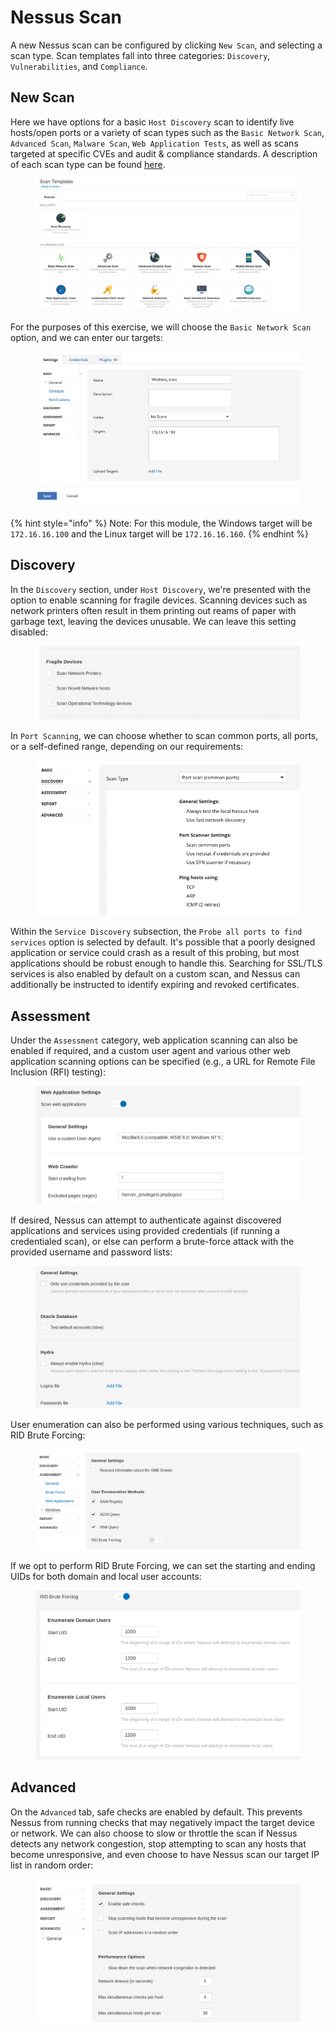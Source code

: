 # Nessus Scan

A new Nessus scan can be configured by clicking `New Scan`, and selecting a scan type. Scan templates fall into three categories: `Discovery`, `Vulnerabilities`, and `Compliance`.

## New Scan

Here we have options for a basic `Host Discovery` scan to identify live hosts/open ports or a variety of scan types such as the `Basic Network Scan`, `Advanced Scan`, `Malware Scan`, `Web Application Tests`, as well as scans targeted at specific CVEs and audit & compliance standards. A description of each scan type can be found [here](https://docs.tenable.com/nessus/Content/ScanAndPolicyTemplates.htm).

<figure><img src="../../../../.gitbook/assets/image (6) (1) (1) (1) (1) (1) (1) (1) (1) (1) (1) (1) (1) (1) (1) (1) (1) (1) (1).png" alt=""><figcaption></figcaption></figure>

For the purposes of this exercise, we will choose the `Basic Network Scan` option, and we can enter our targets:

<figure><img src="../../../../.gitbook/assets/image (7) (1) (1) (1) (1) (1) (1) (1) (1) (1) (1) (1) (1) (1).png" alt=""><figcaption></figcaption></figure>

{% hint style="info" %}
Note: For this module, the Windows target will be `172.16.16.100` and the Linux target will be `172.16.16.160`.
{% endhint %}

## Discovery

In the `Discovery` section, under `Host Discovery`, we're presented with the option to enable scanning for fragile devices. Scanning devices such as network printers often result in them printing out reams of paper with garbage text, leaving the devices unusable. We can leave this setting disabled:

<figure><img src="../../../../.gitbook/assets/image (1) (1) (1) (1) (1) (1) (1) (1) (1) (1) (1) (1) (1) (1) (1) (1) (1) (1) (1) (1) (1) (1) (1) (1) (1) (1) (1) (1) (1) (1) (1) (1) (1) (1) (1) (1) (1) (1) (1) (1) (1) (1) (1) (1) (1) (1) (1) (1) (1) (1) (1) (1) (1) (1) (1) (1) (1) (1) (1) (1)  (13).png" alt=""><figcaption></figcaption></figure>

In `Port Scanning`, we can choose whether to scan common ports, all ports, or a self-defined range, depending on our requirements:

<figure><img src="../../../../.gitbook/assets/image (1) (1) (1) (1) (1) (1) (1) (1) (1) (1) (1) (1) (1) (1) (1) (1) (1) (1) (1) (1) (1) (1) (1) (1) (1) (1) (1) (1) (1) (1) (1) (1) (1) (1) (1) (1) (1) (1) (1) (1) (1) (1) (1) (1) (1) (1) (1) (1) (1) (1) (1) (1) (1) (1) (1) (1) (1) (1) (1) (1)  (14).png" alt=""><figcaption></figcaption></figure>

Within the `Service Discovery` subsection, the `Probe all ports to find services` option is selected by default. It's possible that a poorly designed application or service could crash as a result of this probing, but most applications should be robust enough to handle this. Searching for SSL/TLS services is also enabled by default on a custom scan, and Nessus can additionally be instructed to identify expiring and revoked certificates.

## Assessment

Under the `Assessment` category, web application scanning can also be enabled if required, and a custom user agent and various other web application scanning options can be specified (e.g., a URL for Remote File Inclusion (RFI) testing):

<figure><img src="../../../../.gitbook/assets/image (2) (1) (1) (1) (1) (1) (1) (1) (1) (1) (1) (1) (1) (1) (1) (1) (1) (1) (1) (1) (1) (1) (1) (1) (1) (1) (1) (1) (1) (1) (1) (1) (1) (1) (1) (1) (1) (1) (1) (1) (1) (1) (1) (1) (1) (1) (1) (1) (1) (1) (1) (1) (1) (1) (1) (1) (1) (1).png" alt=""><figcaption></figcaption></figure>

If desired, Nessus can attempt to authenticate against discovered applications and services using provided credentials (if running a credentialed scan), or else can perform a brute-force attack with the provided username and password lists:

<figure><img src="../../../../.gitbook/assets/image (3) (1) (1) (1) (1) (1) (1) (1) (1) (1) (1) (1) (1) (1) (1) (1) (1) (1) (1) (1) (1) (1) (1) (1) (1) (1) (1) (1) (1) (1) (1) (1) (1) (1) (1).png" alt=""><figcaption></figcaption></figure>

User enumeration can also be performed using various techniques, such as RID Brute Forcing:

<figure><img src="../../../../.gitbook/assets/image (4) (1) (1) (1) (1) (1) (1) (1) (1) (1) (1) (1) (1) (1) (1) (1) (1) (1) (1) (1) (1) (1) (1) (1) (1) (1) (1).png" alt=""><figcaption></figcaption></figure>

If we opt to perform RID Brute Forcing, we can set the starting and ending UIDs for both domain and local user accounts:

<figure><img src="../../../../.gitbook/assets/image (5) (1) (1) (1) (1) (1) (1) (1) (1) (1) (1) (1) (1) (1) (1) (1) (1) (1) (1) (1) (1) (1).png" alt=""><figcaption></figcaption></figure>

## Advanced

On the `Advanced` tab, safe checks are enabled by default. This prevents Nessus from running checks that may negatively impact the target device or network. We can also choose to slow or throttle the scan if Nessus detects any network congestion, stop attempting to scan any hosts that become unresponsive, and even choose to have Nessus scan our target IP list in random order:

<figure><img src="../../../../.gitbook/assets/image (92).png" alt=""><figcaption></figcaption></figure>
